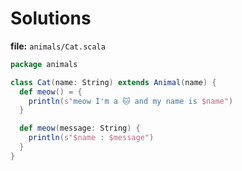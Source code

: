 # Solutions

**file:** `animals/Cat.scala`
```scala
package animals

class Cat(name: String) extends Animal(name) {
  def meow() = {
    println(s"meow I'm a 🐱 and my name is $name")
  }

  def meow(message: String) {
    println(s"$name : $message")
  }
}
```